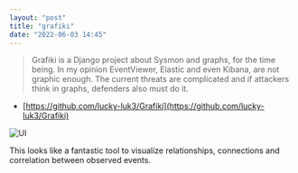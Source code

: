 ```yaml
---
layout: "post"
title: "grafiki"
date: "2022-06-03 14:45"
---
```

> Grafiki is a Django project about Sysmon and graphs, for the time being. In my opinion EventViewer, Elastic and even Kibana, are not graphic enough. The current threats are complicated and if attackers think in graphs, defenders also must do it.
- [https://github.com/lucky-luk3/Grafiki](https://github.com/lucky-luk3/Grafiki)

![UI](https://github.com/lucky-luk3/Grafiki/raw/master/grafiki/media/app/imgs/example1.png "UI")

This looks like a fantastic tool to visualize relationships, connections and correlation between observed events.
